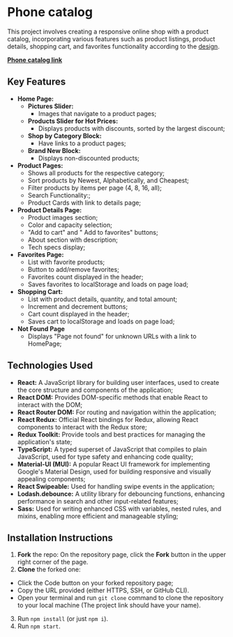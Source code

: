# Phone catalog
This project involves creating a responsive online shop with a product catalog, incorporating various features such as product listings, product details, shopping cart, and favorites functionality according to the [design](https://www.figma.com/file/T5ttF21UnT6RRmCQQaZc6L/Phone-catalog-(V2)-Original).

[**Phone catalog link**](https://irynak-a.github.io/phone_catalog/)

## Key Features

- **Home Page:**
  - **Pictures Slider:** 
    - Images that navigate to a product pages;
  - **Products Slider for Hot Prices:** 
    - Displays products with discounts, sorted by the largest discount;
  - **Shop by Category Block:** 
    - Have links to a product pages;
  - **Brand New Block:** 
    - Displays non-discounted products;
- **Product Pages:**
  - Shows all products for the respective category;
  - Sort products by Newest, Alphabetically, and Cheapest;
  - Filter products by items per page (4, 8, 16, all);
  - Search Functionality:;
  - Product Cards with link to details page;
- **Product Details Page:**
  - Product images section;
  - Color and capacity selection;
  - "Add to cart" and " Add to favorites" buttons;
  - About section with description;
  - Tech specs display;
- **Favorites Page:**
  - List with favorite products;
  - Button to add/remove favorites;
  - Favorites count displayed in the header;
  - Saves favorites to localStorage and loads on page load;
- **Shopping Cart:**
  - List with product details, quantity, and total amount;
  - Increment and decrement buttons;
  - Cart count displayed in the header;
  - Saves cart to localStorage and loads on page load;
- **Not Found Page**
  - Displays "Page not found" for unknown URLs with a link to HomePage;

## Technologies Used
- **React:** A JavaScript library for building user interfaces, used to create the core structure and components of the application;
- **React DOM:** Provides DOM-specific methods that enable React to interact with the DOM;
- **React Router DOM:** For routing and navigation within the application;
- **React Redux:** Official React bindings for Redux, allowing React components to interact with the Redux store;
- **Redux Toolkit:** Provide tools and best practices for managing the application's state;
- **TypeScript:** A typed superset of JavaScript that compiles to plain JavaScript, used for type safety and enhancing code quality;
- **Material-UI (MUI):** A popular React UI framework for implementing Google's Material Design, used for building responsive and visually appealing components;
- **React Swipeable:** Used for handling swipe events in the application;
- **Lodash.debounce:** A utility library for debouncing functions, enhancing performance in search and other input-related features;
- **Sass:** Used for writing enhanced CSS with variables, nested rules, and mixins, enabling more efficient and manageable styling;

## Installation Instructions
1. **Fork** the repo: On the repository page, click the **Fork** button in the upper right corner of the page.
2. **Clone** the forked one:
- Click the Code button on your forked repository page;
- Copy the URL provided (either HTTPS, SSH, or GitHub CLI).
- Open your terminal and run `git clone` command to clone the repository to your local machine (The project link should have your name).
3. Run `npm install` (or just `npm i`).
4. Run `npm start`.
